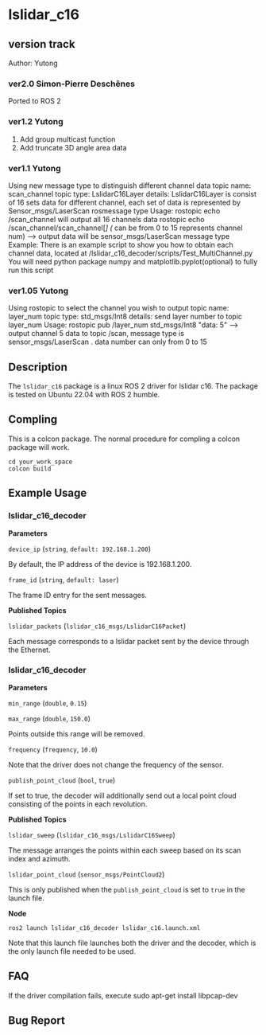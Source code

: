 # lslidar_c16

## version track
Author: Yutong

### ver2.0 Simon-Pierre Deschênes
Ported to ROS 2

### ver1.2 Yutong
1. Add group multicast function
2. Add truncate 3D angle area data


### ver1.1  Yutong
Using new message type to distinguish different channel data
topic name: scan_channel
topic type: LslidarC16Layer
details: LslidarC16Layer is consist of 16 sets data for different channel, each set of data is represented by Sensor_msgs/LaserScan rosmessage type
Usage: rostopic echo /scan_channel  will output all 16 channels data
       rostopic echo /scan_channel/scan_channel[*]  (* can be from 0 to 15 represents channel num)  --> output data will be sensor_msgs/LaserScan message type
Example: There is an example script to show you how to obtain each channel data, located at /lslidar_c16_decoder/scripts/Test_MultiChannel.py
	 You will need python package numpy and matplotlib.pyplot(optional) to fully run this script


### ver1.05 Yutong
Using rostopic to select the channel you wish to output
topic name: layer_num
topic type: std_msgs/Int8
details: send layer number to topic layer_num 
Usage: rostopic pub /layer_num std_msgs/Int8 "data: 5"  --> output channel 5 data to topic /scan, message type is sensor_msgs/LaserScan . data number can only from 0 to 15

## Description
The `lslidar_c16` package is a linux ROS 2 driver for lslidar c16.
The package is tested on Ubuntu 22.04 with ROS 2 humble.

## Compling
This is a colcon package. The normal procedure for compling a colcon package will work.

```
cd your_work_space
colcon build 
```

## Example Usage

### lslidar_c16_decoder

**Parameters**

`device_ip` (`string`, `default: 192.168.1.200`)

By default, the IP address of the device is 192.168.1.200.

`frame_id` (`string`, `default: laser`)

The frame ID entry for the sent messages.

**Published Topics**

`lslidar_packets` (`lslidar_c16_msgs/LslidarC16Packet`)

Each message corresponds to a lslidar packet sent by the device through the Ethernet.

### lslidar_c16_decoder

**Parameters**

`min_range` (`double`, `0.15`)

`max_range` (`double`, `150.0`)

Points outside this range will be removed.

`frequency` (`frequency`, `10.0`)

Note that the driver does not change the frequency of the sensor. 

`publish_point_cloud` (`bool`, `true`)

If set to true, the decoder will additionally send out a local point cloud consisting of the points in each revolution.

**Published Topics**

`lslidar_sweep` (`lslidar_c16_msgs/LslidarC16Sweep`)

The message arranges the points within each sweep based on its scan index and azimuth.

`lslidar_point_cloud` (`sensor_msgs/PointCloud2`)

This is only published when the `publish_point_cloud` is set to `true` in the launch file.

**Node**

```
ros2 launch lslidar_c16_decoder lslidar_c16.launch.xml
```

Note that this launch file launches both the driver and the decoder, which is the only launch file needed to be used.


## FAQ
If the driver compilation fails, execute
sudo apt-get install libpcap-dev

## Bug Report
